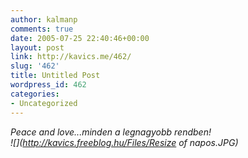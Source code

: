 ```yaml
---
author: kalmanp
comments: true
date: 2005-07-25 22:40:46+00:00
layout: post
link: http://kavics.me/462/
slug: '462'
title: Untitled Post
wordpress_id: 462
categories:
- Uncategorized
---
```


_Peace and love...minden a legnagyobb rendben!  
![](http://kavics.freeblog.hu/Files/Resize of napos.JPG)_
